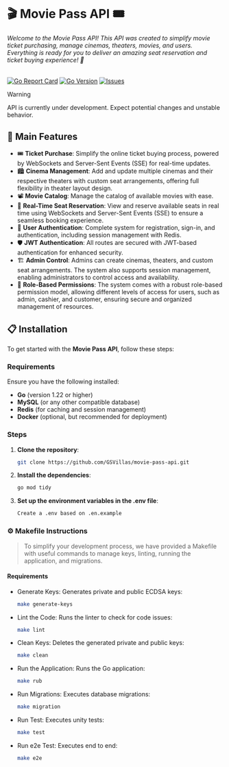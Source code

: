 # **🎬 Movie Pass API 🎟️**

 ###### Welcome to the Movie Pass API! This API was created to simplify movie ticket purchasing, manage cinemas, theaters, movies, and users. Everything is ready for you to deliver an amazing seat reservation and ticket buying experience! 🍿

 [![Go Report Card](https://goreportcard.com/badge/github.com/GSVillas/movie-pass-api)](https://goreportcard.com/report/github.com/GSVillas/movie-pass-api) [![Go Version](https://img.shields.io/github/go-mod/go-version/GSVillas/movie-pass-api)](https://golang.org) [![Issues](https://img.shields.io/github/issues/GSVillas/movie-pass-api)](https://github.com/GSVillas/movie-pass-api/issues)

> [!WARNING]
>
>API is currently under development. Expect potential changes and unstable behavior.



## 🚀 Main Features

- 🎟️ **Ticket Purchase**: Simplify the online ticket buying process, powered by WebSockets and Server-Sent Events (SSE) for real-time updates.
- 🏙️ **Cinema Management**: Add and update multiple cinemas and their respective theaters with custom seat arrangements, offering full flexibility in theater layout design.
- 📽️ **Movie Catalog**: Manage the catalog of available movies with ease.
- 📅 **Real-Time Seat Reservation**: View and reserve available seats in real time using WebSockets and Server-Sent Events (SSE) to ensure a seamless booking experience.
- 👤 **User Authentication**: Complete system for registration, sign-in, and authentication, including session management with Redis.
- 🛡️ **JWT Authentication**: All routes are secured with JWT-based authentication for enhanced security.
- 🏗️ **Admin Control**: Admins can create cinemas, theaters, and custom seat arrangements. The system also supports session management, enabling administrators to control access and availability.
- 🔑 **Role-Based Permissions**: The system comes with a robust role-based permission model, allowing different levels of access for users, such as admin, cashier, and customer, ensuring secure and organized management of resources.

## 📋 Installation

To get started with the **Movie Pass API**, follow these steps:

### Requirements

Ensure you have the following installed:

- **Go** (version 1.22 or higher)
- **MySQL** (or any other compatible database)
- **Redis** (for caching and session management)
- **Docker** (optional, but recommended for deployment)

### Steps

1. **Clone the repository**:
   ```bash 
   git clone https://github.com/GSVillas/movie-pass-api.git
   ```
    
2. **Install the dependencies**:
   ```bash 
   go mod tidy
   ```
3. **Set up the environment variables in the .env file**:
   ```bash 
   Create a .env based on .en.example
   ```

### ⚙️ Makefile Instructions
 > To simplify your development process, we have provided a Makefile with useful commands to manage keys, linting, running the application, and migrations. 

 #### Requirements
* Generate Keys: Generates private and public ECDSA keys:
     ```bash 
   make generate-keys
   ```
* Lint the Code: Runs the linter to check for code issues:
     ```bash 
   make lint
   ```
* Clean Keys: Deletes the generated private and public keys:
     ```bash 
   make clean
   ```
* Run the Application: Runs the Go application:
     ```bash 
   make rub
   ```
* Run Migrations: Executes database migrations:
     ```bash 
   make migration
   ```

* Run Test: Executes unity tests:
     ```bash 
   make test
   ```

* Run e2e Test: Executes end to end:
     ```bash 
   make e2e
   ```
